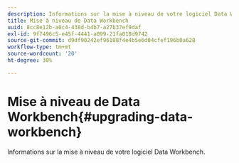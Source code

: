 ```yaml
---
description: Informations sur la mise à niveau de votre logiciel Data Workbench.
title: Mise à niveau de Data Workbench
uuid: 8cc8e12b-a0c4-438d-b4b7-a27b37ef9daf
exl-id: 9f7496c5-e45f-4441-a099-21fa018d9742
source-git-commit: d9df90242ef96188f4e4b5e6d04cfef196b0a628
workflow-type: tm+mt
source-wordcount: '20'
ht-degree: 30%

---
```


# Mise à niveau de Data Workbench{#upgrading-data-workbench}

Informations sur la mise à niveau de votre logiciel Data Workbench.
